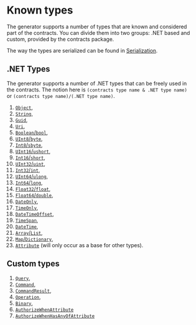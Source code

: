 # Known types

The generator supports a number of types that are known and considered part of the contracts. You can divide them into
two groups: .NET based and custom, provided by the contracts package.

The way the types are serialized can be found in [Serialization](./serialization.md).

## .NET Types

The generator supports a number of .NET types that can be freely used in the contracts. The notion here is
`(contracts type name & .NET type name)` or `(contracts type name)/(.NET type name)`.

1. [`Object`](https://docs.microsoft.com/en-us/dotnet/api/system.object),
1. [`String`](https://docs.microsoft.com/en-us/dotnet/api/system.string),
1. [`Guid`](https://docs.microsoft.com/en-us/dotnet/api/system.guid),
1. [`Uri`](https://docs.microsoft.com/en-us/dotnet/api/system.uri),
1. [`Boolean`/`bool`](https://docs.microsoft.com/en-us/dotnet/api/system.boolean),
1. [`UInt8`/`byte`](https://docs.microsoft.com/en-us/dotnet/api/system.byte),
1. [`Int8`/`sbyte`](https://docs.microsoft.com/en-us/dotnet/api/system.sbyte),
1. [`UInt16`/`ushort`](https://docs.microsoft.com/en-us/dotnet/api/system.uint16),
1. [`Int16`/`short`](https://docs.microsoft.com/en-us/dotnet/api/system.int16),
1. [`UInt32`/`uint`](https://docs.microsoft.com/en-us/dotnet/api/system.uint32),
1. [`Int32`/`int`](https://docs.microsoft.com/en-us/dotnet/api/system.int32),
1. [`UInt64`/`ulong`](https://docs.microsoft.com/en-us/dotnet/api/system.uint64),
1. [`Int64`/`long`](https://docs.microsoft.com/en-us/dotnet/api/system.int64),
1. [`Float32`/`float`](https://docs.microsoft.com/en-us/dotnet/api/system.single),
1. [`Float64`/`double`](https://docs.microsoft.com/en-us/dotnet/api/system.double),
1. [`DateOnly`](https://docs.microsoft.com/en-us/dotnet/api/system.dateonly),
1. [`TimeOnly`](https://docs.microsoft.com/en-us/dotnet/api/system.timeonly),
1. [`DateTimeOffset`](https://docs.microsoft.com/en-us/dotnet/api/system.datetimeoffset),
1. [`TimeSpan`](https://docs.microsoft.com/en-us/dotnet/api/system.timespan),
1. [`DateTime`](https://docs.microsoft.com/en-us/dotnet/api/system.datetime),
1. [`Array`/`List`](https://docs.microsoft.com/en-us/dotnet/api/system.collections.generic.list-1),
1. [`Map`/`Dictionary`](https://docs.microsoft.com/en-us/dotnet/api/system.collections.generic.dictionary-2),
1. [`Attribute`](https://docs.microsoft.com/en-us/dotnet/api/system.attribute) (will only occur as a base for other types).

## Custom types

1. [`Query`](../src/LeanCode.Contracts/IQuery.cs),
1. [`Command`](../src/LeanCode.Contracts/ICommand.cs),
1. [`CommandResult`](../src/LeanCode.Contracts/CommandResult.cs),
1. [`Operation`](../src/LeanCode.Contracts/IOperation.cs),
1. [`Binary`](../src/LeanCode.Contracts/Binary.cs),
1. [`AuthorizeWhenAttribute`](../src/LeanCode.Contracts/Security/AuthorizeWhenAttribute.cs)
1. [`AuthorizeWhenHasAnyOfAttribute`](../src/LeanCode.Contracts/Security/AuthorizeWhenHasAnyOfAttribute.cs)
